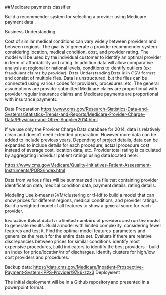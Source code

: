 

##Medicare payments classifier

Build a recommender system for selecting a provider using Medicare payment data .

Business Understanding

Cost of similar medical conditions can vary widely between providers and between regions. The goal is to generate a provider recommender system considering location, medical condition, cost, and provider rating.  The model will be used by the individual customer to identify an optimal provider in term of affordability and rating. In addition data will allow comparative analysis at regional or national levels, conditions to identify outliers (ex: fraudulent claims by provider). 
Data Understanding
Data is in CSV format and consist of multiple files. Data is unstructured, but the files can be connected using various codes for providers, procedures, etc. The general assumptions are provider submitted Medicare claims are proportional with provider regular insurance claims and Medicare payments are proportional with insurance payments. 

Data Preparation
https://www.cms.gov/Research-Statistics-Data-and-Systems/Statistics-Trends-and-Reports/Medicare-Provider-Charge-Data/Physician-and-Other-Supplier2014.html

If we use only the Provider Charge Data database for 2014, data is relatively clean and doesn’t need extended preparation. However more data can be added to include previous years. Depending of project details, data can be expanded to include details for each procedure, actual procedure cost instead of average cost, location data, etc. Provider total rating is calculated by aggregating individual patient ratings using data located here:

https://www.cms.gov/Medicare/Quality-Initiatives-Patient-Assessment-Instruments/PQRS/index.html

Data from various files will be summarized in a file that containing provider identification data, medical condition data, payment details, rating details.

Modeling
Use k-means/SVM/clustering  or tf-idf to build a model that can show prices for different regions, medical conditions, and provider ratings. Build a weighted model of all features to show a general score for each provider.  

Evaluation
Select data for a limited numbers of providers and run the model to generate results. 
Build a model with limited complexity, considering fewer features and test it.  Find the optimal model features, parameters and generalize the result for the entire data set. Evaluate if there are relative discrepancies between prices for similar conditions, identify most expensive procedures, build indicators to identify the best providers - build an index for  price/location/nr of discharges. Identify clusters for high/low cost providers and procedures.

Backup data: https://data.cms.gov/Medicare/Inpatient-Prospective-Payment-System-IPPS-Provider/97k6-zzx3
Deployment

The initial deployment will be in a Github repository and presented in a powerpoint format. 
